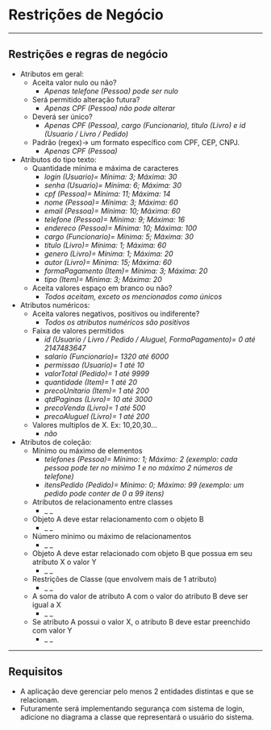 # Restrições de Negócio

---
## Restrições e regras de negócio

- Atributos em geral:
  - Aceita valor nulo ou não? 
      - _Apenas telefone (Pessoa) pode ser nulo_
  - Será permitido alteração futura?
    - _Apenas CPF (Pessoa) não pode alterar_
  - Deverá ser único?
    - _Apenas CPF (Pessoa), cargo (Funcionario), titulo (Livro) e id (Usuario / Livro / Pedido)_
  - Padrão (regex)-> um formato específico com CPF, CEP, CNPJ.
    - _Apenas CPF (Pessoa)_ 
- Atributos do tipo texto:
  - Quantidade mínima e máxima de caracteres
    - _login (Usuario)= Mínima: 3; Máxima: 30_
    - _senha (Usuario)= Mínima: 6; Máxima: 30_
    - _cpf (Pessoa)= Mínima: 11; Máxima: 14_
	- _nome (Pessoa)= Mínima: 3; Máxima: 60_
    - _email (Pessoa)= Mínima: 10; Máxima: 60_
    - _telefone (Pessoa)= Mínima: 9; Máxima: 16_
    - _endereco (Pessoa)= Mínima: 10; Máxima: 100_
	- _cargo (Funcionario)= Mínima: 5; Máxima: 30_
    - _titulo (Livro)= Mínima: 1; Máxima: 60_
    - _genero (Livro)= Mínima: 1; Máxima: 20_
    - _autor (Livro)= Mínima: 15; Máxima: 60_
	- _formaPagamento (Item)= Mínima: 3; Máxima: 20_
	- _tipo (Item)= Mínima: 3; Máxima: 20_	
  - Aceita valores espaço em branco ou não?
    - _Todos aceitam, exceto os mencionados como únicos_ 
- Atributos numéricos:
  - Aceita valores negativos, positivos ou indiferente?
    - _Todos os atributos numéricos são positivos_
  - Faixa de valores permitidos
    - _id (Usuario / Livro / Pedido / Aluguel, FormaPagamento)= 0 até 2147483647_
    - _salario (Funcionario)= 1320 até 6000_
    - _permissao (Usuario)= 1 até 10_
    - _valorTotal (Pedido)= 1 até 9999_
    - _quantidade (Item)= 1 até 20_
    - _precoUnitario (Item)= 1 até 200_
    - _qtdPaginas (Livro)= 10 até 3000_
    - _precoVenda (Livro)= 1 até 500_
    - _precoAluguel (Livro)= 1 até 200_
  - Valores multiplos de X. Ex: 10,20,30...
    - _não_
- Atributos de coleção:
  - Mínimo ou máximo de elementos
    - _telefones (Pessoa)= Mínimo: 1; Máximo: 2 (exemplo: cada pessoa pode ter no mínimo 1 e no máximo 2 números de telefone)_
    - _itensPedido (Pedido)= Mínimo: 0; Máximo: 99 (exemplo: um pedido pode conter de 0 a 99 itens)_
  - Atributos de relacionamento entre classes
    - _ _
  - Objeto A deve estar relacionamento com o objeto B
    - _ _
  - Número mínimo ou máximo de relacionamentos
    - _ _
  - Objeto A deve estar relacionado com objeto B que possua em seu atributo X o valor Y
    - _ _
  - Restrições de Classe (que envolvem mais de 1 atributo)
    - _ _
  - A soma do valor de atributo A com o valor do atributo B deve ser igual a X
    - _ _
  - Se atributo A possui o valor X, o atributo B deve estar preenchido com valor Y
    - _ _

---
## Requisitos

- A aplicação deve gerenciar pelo menos 2 entidades distintas e que se relacionam.
- Futuramente será implementando segurança com sistema de login, adicione no diagrama a classe que representará o usuário do sistema.
